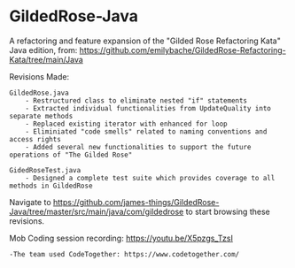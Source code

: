 # GildedRose-Java

A refactoring and feature expansion of the "Gilded Rose Refactoring Kata" Java edition, from:
https://github.com/emilybache/GildedRose-Refactoring-Kata/tree/main/Java

Revisions Made:

    GildedRose.java
        - Restructured class to eliminate nested "if" statements
        - Extracted individual functionalities from UpdateQuality into separate methods
        - Replaced existing iterator with enhanced for loop
        - Eliminiated "code smells" related to naming conventions and access rights
        - Added several new functionalities to support the future operations of "The Gilded Rose"

    GidedRoseTest.java
        - Designed a complete test suite which provides coverage to all methods in GildedRose
        
Navigate to https://github.com/james-things/GildedRose-Java/tree/master/src/main/java/com/gildedrose 
to start browsing these revisions.

Mob Coding session recording: https://youtu.be/X5pzgs_TzsI

    -The team used CodeTogether: https://www.codetogether.com/
